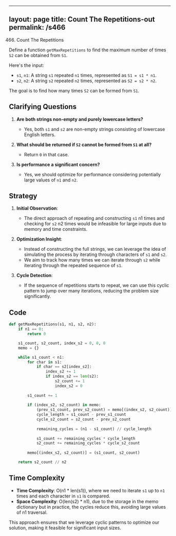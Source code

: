 
---
layout: page
title:  Count The Repetitions-out
permalink: /s466
---

466. Count The Repetitions

Define a function `getMaxRepetitions` to find the maximum number of times `S2` can be obtained from `S1`. 

Here's the input:
- `s1`, `n1`: A string `s1` repeated `n1` times, represented as `S1 = s1 * n1`.
- `s2`, `n2`: A string `s2` repeated `n2` times, represented as `S2 = s2 * n2`.

The goal is to find how many times `S2` can be formed from `S1`.

## Clarifying Questions

1. **Are both strings non-empty and purely lowercase letters?**
   - Yes, both `s1` and `s2` are non-empty strings consisting of lowercase English letters.
   
2. **What should be returned if `S2` cannot be formed from `S1` at all?**
   - Return `0` in that case.
   
3. **Is performance a significant concern?**
   - Yes, we should optimize for performance considering potentially large values of `n1` and `n2`.

## Strategy

1. **Initial Observation**: 
   - The direct approach of repeating and constructing `s1` n1 times and checking for `s2` n2 times would be infeasible for large inputs due to memory and time constraints.

2. **Optimization Insight**:
   - Instead of constructing the full strings, we can leverage the idea of simulating the process by iterating through characters of `s1` and `s2`.
   - We aim to track how many times we can iterate through `s2` while iterating through the repeated sequence of `s1`.

3. **Cycle Detection**:
   - If the sequence of repetitions starts to repeat, we can use this cyclic pattern to jump over many iterations, reducing the problem size significantly.

## Code

```python
def getMaxRepetitions(s1, n1, s2, n2):
    if n1 == 0:
        return 0

    s1_count, s2_count, index_s2 = 0, 0, 0
    memo = {}

    while s1_count < n1:
        for char in s1:
            if char == s2[index_s2]:
                index_s2 += 1
                if index_s2 == len(s2):
                    s2_count += 1
                    index_s2 = 0
        
        s1_count += 1
        
        if (index_s2, s2_count) in memo:
            (prev_s1_count, prev_s2_count) = memo[(index_s2, s2_count)]
            cycle_length = s1_count - prev_s1_count
            cycle_s2_count = s2_count - prev_s2_count
            
            remaining_cycles = (n1 - s1_count) // cycle_length
            
            s1_count += remaining_cycles * cycle_length
            s2_count += remaining_cycles * cycle_s2_count
            
        memo[(index_s2, s2_count)] = (s1_count, s2_count)

    return s2_count // n2
```

## Time Complexity

- **Time Complexity**: O(n1 * len(s1)), where we need to iterate `s1` up to `n1` times and each character in `s1` is compared.
- **Space Complexity**: O(len(s2) * n1), due to the storage in the memo dictionary but in practice, the cycles reduce this, avoiding large values of n1 traversal.

This approach ensures that we leverage cyclic patterns to optimize our solution, making it feasible for significant input sizes.